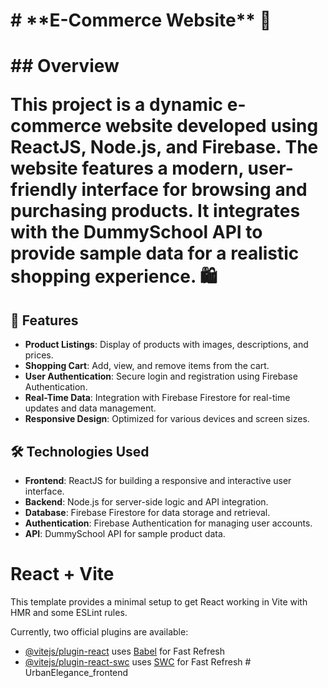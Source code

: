 <h1># **E-Commerce Website** 🛒
<h1/>
## Overview <br>

This project is a dynamic e-commerce website developed using **ReactJS**, **Node.js**, and **Firebase**. The website features a modern, user-friendly interface for browsing and purchasing products. It integrates with the DummySchool API to provide sample data for a realistic shopping experience. 🛍️ <br>

## **🚀 Features** <br>

- **Product Listings**: Display of products with images, descriptions, and prices. <br>
- **Shopping Cart**: Add, view, and remove items from the cart.<br>
- **User Authentication**: Secure login and registration using Firebase Authentication.<br>
- **Real-Time Data**: Integration with Firebase Firestore for real-time updates and data management.<br>
- **Responsive Design**: Optimized for various devices and screen sizes.<br>

## **🛠️ Technologies Used**<br>

- **Frontend**: ReactJS for building a responsive and interactive user interface. <br>
- **Backend**: Node.js for server-side logic and API integration.<br>
- **Database**: Firebase Firestore for data storage and retrieval.<br>
- **Authentication**: Firebase Authentication for managing user accounts.<br>
- **API**: DummySchool API for sample product data.<br>


# React + Vite

This template provides a minimal setup to get React working in Vite with HMR and some ESLint rules.

Currently, two official plugins are available:

- [@vitejs/plugin-react](https://github.com/vitejs/vite-plugin-react/blob/main/packages/plugin-react/README.md) uses [Babel](https://babeljs.io/) for Fast Refresh
- [@vitejs/plugin-react-swc](https://github.com/vitejs/vite-plugin-react-swc) uses [SWC](https://swc.rs/) for Fast Refresh
#   U r b a n E l e g a n c e _ f r o n t e n d 

 
 
